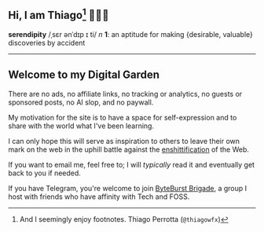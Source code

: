 ## Hi, I am Thiago[^1]  🧑‍💻✨

**serendipity** /ˌsɛr ənˈdɪp ɪ ti/ _n_
**1**: an aptitude for making {desirable, valuable} discoveries by accident

- - -

## Welcome to my Digital Garden

There are no ads, no affiliate links, no tracking or analytics, no guests
or sponsored posts, no AI slop, and no paywall.

My motivation for the site is to have a space for self-expression and to share
with the world what I've been learning.

I can only hope this will serve as inspiration to others to leave their own mark
on the web in the uphill battle against the
[enshittification](https://en.wikipedia.org/wiki/Enshittification) of the
Web.

If you want to email me, feel free to; I will _typically_ read it and
eventually get back to you if needed.

If you have Telegram, you're welcome to join [ByteBurst
Brigade](https://t.me/+OzLfJRhjA69iNWFh), a group I host with friends who have affinity with Tech and FOSS.

[^1]: And I seemingly enjoy footnotes. Thiago Perrotta (`@thiagowfx`)
